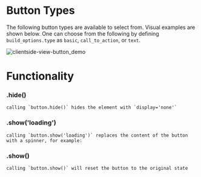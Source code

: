# Button Types
The following button types are available to select from. Visual examples are shown below. One can choose from the following by defining `build_options.type` as `basic`, `call_to_action`, or `text`.

![clientside-view-button_demo](https://user-images.githubusercontent.com/10381896/40587731-18779f20-61a1-11e8-8c46-c982e6d1208e.gif)

# Functionality
### .hide()
    calling `button.hide()` hides the element with `display='none'`

### .show('loading')
    calling `button.show('loading')` replaces the content of the button with a spinner, for example:

### .show()
    calling `button.show()` will reset the button to the original state
